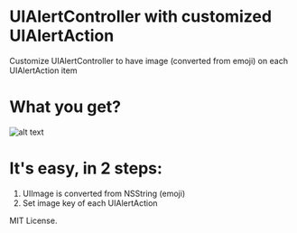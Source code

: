 # UIAlertController with customized UIAlertAction
Customize UIAlertController to have image (converted from emoji) on each UIAlertAction item

# What you get?
![alt text](https://github.com/thachnb85/uialertcontrollerwithimage/blob/master/CustomizeUIAlertController/Screen%20Shot%202018-02-08%20at%201.48.58%20PM.png?raw=true)

# It's easy, in 2 steps:
1. UIImage is converted from NSString (emoji)
2. Set image key of each UIAlertAction

MIT License.
